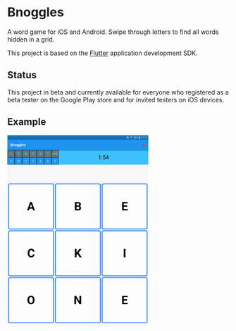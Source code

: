 # Bnoggles

A word game for iOS and Android. Swipe through letters to find all words hidden in a grid.

This project is based on the [Flutter](https://flutter.io/) application development SDK.

## Status

This project in beta and currently available for everyone who registered as a beta tester on the Google Play store and for invited testers on iOS devices.

## Example

![dutch-game](/readme/nl.gif)
